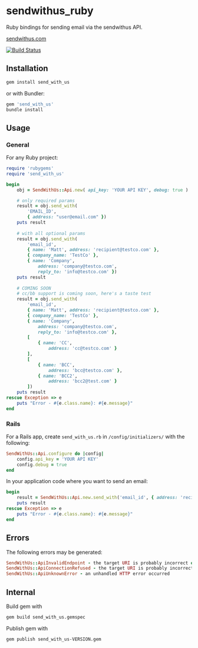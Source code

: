 # sendwithus_ruby

Ruby bindings for sending email via the sendwithus API.

[sendwithus.com](http://sendwithus.com)

[![Build Status](https://api.travis-ci.org/sendwithus/sendwithus_ruby.png)](https://travis-ci.org/sendwithus/sendwithus_ruby)

## Installation

```bash
gem install send_with_us
```

or with Bundler:

```bash
gem 'send_with_us'
bundle install
```

## Usage

### General

For any Ruby project:
```ruby
require 'rubygems'
require 'send_with_us'

begin
    obj = SendWithUs::Api.new( api_key: 'YOUR API KEY', debug: true )

    # only required params
    result = obj.send_with(
        'EMAIL_ID',
        { address: "user@email.com" })
    puts result
    
    # with all optional params
    result = obj.send_with(
        'email_id',
        { name: 'Matt', address: 'recipient@testco.com' },
        { company_name: 'TestCo' },
        { name: 'Company',
            address: 'company@testco.com',
            reply_to: 'info@testco.com' })
    puts result
    
    # COMING SOON
    # cc/bb support is coming soon, here's a taste test
    result = obj.send_with(
        'email_id',
        { name: 'Matt', address: 'recipient@testco.com' },
        { company_name: 'TestCo' },
        { name: 'Company',
            address: 'company@testco.com',
            reply_to: 'info@testco.com' },
        [
            { name: 'CC',
                address: 'cc@testco.com' }
        ],
        [
            { name: 'BCC',
                address: 'bcc@testco.com' },
            { name: 'BCC2',
                address: 'bcc2@test.com' }
        ])
    puts result
rescue Exception => e
    puts "Error - #{e.class.name}: #{e.message}"
end
```

### Rails

For a Rails app, create `send_with_us.rb` in `/config/initializers/`
with the following:

```ruby
SendWithUs::Api.configure do |config|
    config.api_key = 'YOUR API KEY'
    config.debug = true
end
```

In your application code where you want to send an email:

```ruby
begin
    result = SendWithUs::Api.new.send_with('email_id', { address: 'recipient@testco.com' }, { company_name: 'TestCo' })
    puts result
rescue Exception => e
    puts "Error - #{e.class.name}: #{e.message}"
end
```

## Errors

The following errors may be generated:

```ruby
SendWithUs::ApiInvalidEndpoint - the target URI is probably incorrect or email_id is invalid
SendWithUs::ApiConnectionRefused - the target URI is probably incorrect
SendWithUs::ApiUnknownError - an unhandled HTTP error occurred
```

## Internal
Build gem with

```bash
gem build send_with_us.gemspec
```

Publish gem with

```bash
gem publish send_with_us-VERSION.gem
```

